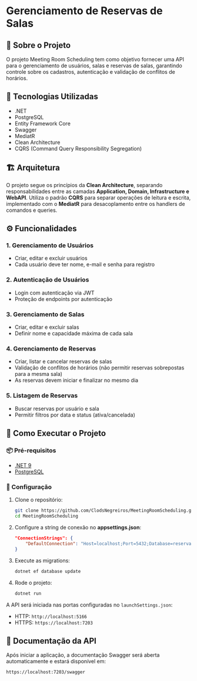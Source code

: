 # Gerenciamento de Reservas de Salas

## 📌 Sobre o Projeto
O projeto Meeting Room Scheduling tem como objetivo fornecer uma API para o gerenciamento de usuários, salas e reservas de salas, garantindo controle sobre os cadastros, autenticação e validação de conflitos de horários.

## 🚀 Tecnologias Utilizadas
- .NET
- PostgreSQL
- Entity Framework Core
- Swagger
- MediatR
- Clean Architecture
- CQRS (Command Query Responsibility Segregation)

## 🏗️ Arquitetura
O projeto segue os princípios da **Clean Architecture**, separando responsabilidades entre as camadas **Application, Domain, Infrastructure e WebAPI**. Utiliza o padrão **CQRS** para separar operações de leitura e escrita, implementado com o **MediatR** para desacoplamento entre os handlers de comandos e queries.

## ⚙️ Funcionalidades

### 1. Gerenciamento de Usuários
- Criar, editar e excluir usuários
- Cada usuário deve ter nome, e-mail e senha para registro

### 2. Autenticação de Usuários
- Login com autenticação via JWT
- Proteção de endpoints por autenticação

### 3. Gerenciamento de Salas
- Criar, editar e excluir salas
- Definir nome e capacidade máxima de cada sala

### 4. Gerenciamento de Reservas
- Criar, listar e cancelar reservas de salas
- Validação de conflitos de horários (não permitir reservas sobrepostas para a mesma sala)
- As reservas devem iniciar e finalizar no mesmo dia

### 5. Listagem de Reservas
- Buscar reservas por usuário e sala
- Permitir filtros por data e status (ativa/cancelada)

## 📌 Como Executar o Projeto

### 📦 Pré-requisitos
- [.NET 9](https://dotnet.microsoft.com/download/dotnet)
- [PostgreSQL](https://www.postgresql.org/download/)

### 🔧 Configuração
1. Clone o repositório:
   ```bash
   git clone https://github.com/ClodsNegreiros/MeetingRoomScheduling.git
   cd MeetingRoomScheduling
   ```
2. Configure a string de conexão no **appsettings.json**:
   ```json
   "ConnectionStrings": {
       "DefaultConnection": "Host=localhost;Port=5432;Database=reservas;Username=postgres;Password=senha"
   }
   ```
3. Execute as migrations:
   ```bash
   dotnet ef database update
   ```
4. Rode o projeto:
   ```bash
   dotnet run
   ```

A API será iniciada nas portas configuradas no `launchSettings.json`:
- HTTP: `http://localhost:5166`
- HTTPS: `https://localhost:7203`

## 📖 Documentação da API
Após iniciar a aplicação, a documentação Swagger será aberta automaticamente e estará disponível em:
```
https://localhost:7203/swagger
```
